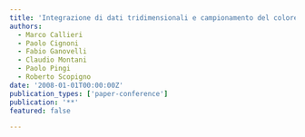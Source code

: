 ```yaml
---
title: 'Integrazione di dati tridimensionali e campionamento del colore a fini di documentazione e visualizzazione interattiva '
authors:
  - Marco Callieri
  - Paolo Cignoni
  - Fabio Ganovelli
  - Claudio Montani
  - Paolo Pingi
  - Roberto Scopigno
date: '2008-01-01T00:00:00Z'
publication_types: ['paper-conference']
publication: '**'
featured: false

---
```

